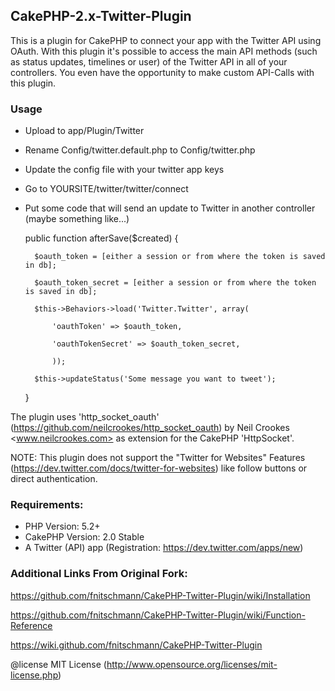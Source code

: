 ## CakePHP-2.x-Twitter-Plugin

This is a plugin for CakePHP to connect your app with the Twitter API using OAuth.
With this plugin it's possible to access the main API methods (such as status updates, timelines or user) of the Twitter API in all of your controllers. You even have the opportunity to make custom API-Calls with this plugin.

### Usage

* Upload to app/Plugin/Twitter
* Rename Config/twitter.default.php to Config/twitter.php
* Update the config file with your twitter app keys
* Go to YOURSITE/twitter/twitter/connect
* Put some code that will send an update to Twitter in another controller (maybe something like...)

	public function afterSave($created) {

		$oauth_token = [either a session or from where the token is saved in db];
		
		$oauth_token_secret = [either a session or from where the token is saved in db];
		
		$this->Behaviors->load('Twitter.Twitter', array(
		
			'oauthToken' => $oauth_token, 
			
			'oauthTokenSecret' => $oauth_token_secret,
			
			));
			
		$this->updateStatus('Some message you want to tweet');
		
	}

The plugin uses 'http_socket_oauth' (https://github.com/neilcrookes/http_socket_oauth) by Neil Crookes <www.neilcrookes.com> as extension for the CakePHP 'HttpSocket'. 

NOTE: This plugin does not support the "Twitter for Websites" Features (https://dev.twitter.com/docs/twitter-for-websites) like follow buttons or direct authentication.


### Requirements:

* PHP Version: 5.2+
* CakePHP Version: 2.0 Stable
* A Twitter (API) app (Registration: https://dev.twitter.com/apps/new)

### Additional Links From Original Fork:

https://github.com/fnitschmann/CakePHP-Twitter-Plugin/wiki/Installation

https://github.com/fnitschmann/CakePHP-Twitter-Plugin/wiki/Function-Reference

https://wiki.github.com/fnitschmann/CakePHP-Twitter-Plugin

@license MIT License (http://www.opensource.org/licenses/mit-license.php)
